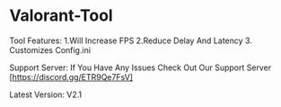 # Valorant-Tool
Tool Features:
1.Will Increase FPS
2.Reduce Delay And Latency
3. Customizes Config.ini

Support Server:
If You Have Any Issues Check Out Our Support Server [https://discord.gg/ETR9Qe7FsV]

Latest Version: V2.1
